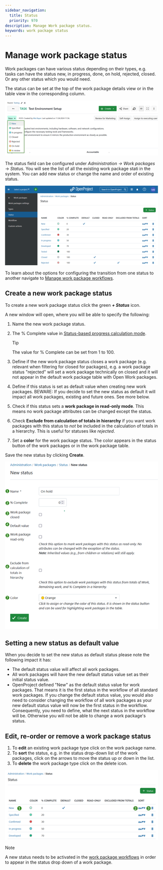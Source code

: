 ```yaml
---
sidebar_navigation:
  title: Status
  priority: 970
description: Manage Work package status.
keywords: work package status
---
```


# Manage work package status

Work packages can have various status depending on their types, e.g. tasks can have the status new, in progress, done, on hold, rejected, closed. Or any other status which you would need.

The status can be set at the top of the work package details view or in the table view in the corresponding column.

![Work packages status dropdown menu in OpenProject](openproject_system_guide_create_wp_stati_dropdown.png)

The status field can be configured under *Administration ->* *Work packages* -> *Status*. You will see the list of all the existing work package stati in the system. You can add new status or change the name and order of existing status.

![Work package status overview in OpenProject administration](openproject_system_guide_create_wp_status_overview.png)

To learn about the options for configuring the transition from one status to another navigate to [Manage work package workflows](../work-package-workflows).

## Create a new work package status

To create a new work package status click the green ***+ Status*** icon.


A new window will open, where you will be able to specify the following:

1. Name the new work package status.

2. The %&nbsp;Complete value in [Status-based progress calculation mode](../work-package-settings/).

   > [!TIP]
   >
   > The value for % Complete can be set from 1 to 100. 
   >
   
3. Define if the new work package status closes a work package (e.g. relevant when filtering for closed for packages), e.g. a work package status "rejected" will set a work package technically on closed and it will not appear in the default work package table with Open Work packages.

4. Define if this status is set as default value when creating new work packages. BEWARE: If you decide to set the new status as default it will impact all work packages, existing and future ones. See more below.

5. Check if this status sets a **work package in read-only mode**. This means no work package attributes can be changed except the status.

6. Check **Exclude from calculation of totals in hierarchy** if you want work packages with this status to *not* be included in the calculation of totals in a hierarchy. This is useful for statuses like *rejected*.

7. Set a **color** for the work package status. The color appears in the status button of the work packages or in the work package table.

Save the new status by clicking **Create**.

![Create a new work package status in OpenProject administration](openproject_system_guide_create_new_wp_status.png)

## Setting a new status as default value

When you decide to set the new status as default status please note the following impact it has:

- The default status value will affect all work packages.
- All work packages will have the new default status value set as their initial status value.
- OpenProject defined "New" as the default status value for work packages. That means it is the first status in the workflow of all standard work packages. If you change the default status value, you would also need to consider changing the workflow of all work packages as your new default status value will now be the first status in the workflow. Consequently, you need to define, what the next status in the workflow will be. Otherwise you will not be able to change a work package's status.

## Edit, re-order or remove a work package status

1. To **edit** an existing work package type click on the work package name.
2. To **sort** the status, e.g. in the status drop-down list of the work packages, click on the arrows to move the status up or down in the list.
3. To **delete** the work package type click on the delete icon.

![Edit work package status in OpenProject administration](openproject_system_guide_edit_new_wp_status.png)

> [!NOTE]
> A new status needs to be activated in the [work package workflows](../work-package-workflows) in order to appear in the status drop down of a work package.
